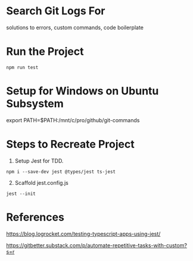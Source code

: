 # Search Git Logs For

solutions to errors, custom commands, code boilerplate

# Run the Project

```npm run test```

# Setup for Windows on Ubuntu Subsystem

export PATH=$PATH:/mnt/c/pro/github/git-commands

# Steps to Recreate Project

1. Setup Jest for TDD.

```npm i --save-dev jest @types/jest ts-jest```

2. Scaffold jest.config.js

```jest --init```

# References

https://blog.logrocket.com/testing-typescript-apps-using-jest/

https://gitbetter.substack.com/p/automate-repetitive-tasks-with-custom?s=r